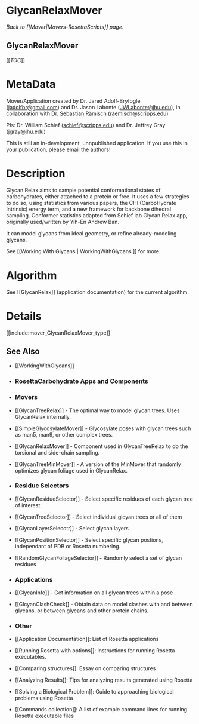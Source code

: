 # GlycanRelaxMover
*Back to [[Mover|Movers-RosettaScripts]] page.*
## GlycanRelaxMover

[[_TOC_]]

MetaData
========

Mover/Application created by Dr. Jared Adolf-Bryfogle (jadolfbr@gmail.com) and Dr. Jason Labonte (JWLabonte@jhu.edu), in collaboration with Dr. Sebastian Rämisch (raemisch@scripps.edu)

PIs: Dr. William Schief (schief@scripps.edu) and Dr. Jeffrey Gray (jgray@jhu.edu)

This is still an in-development, unnpublished application.  If you use this in your publication, please email the authors!

Description
===========

Glycan Relax aims to sample potential conformational states of carbohydrates, either attached to a protein or free.  It uses a few strategies to do so, using statistics from various papers, the CHI (CarboHydrate Intrinsic) energy term, and a new framework for backbone dihedral sampling. Conformer statistics adapted from Schief lab Glycan Relax app, originally used/written by Yih-En Andrew Ban.

It can model glycans from ideal geometry, or refine already-modeling glycans.  

See [[Working With Glycans | WorkingWithGlycans ]] for more.

<!--- BEGIN_INTERNAL -->

Algorithm
=======
See [[GlycanRelax]] (application documentation) for the current algorithm.

Details
=======

[[include:mover_GlycanRelaxMover_type]]


## See Also
- [[WorkingWithGlycans]]

- ### RosettaCarbohydrate Apps and Components
 - ### Movers
 - [[GlycanTreeRelax]] - The optimal way to model glycan trees.  Uses GlycanRelax internally.
 - [[SimpleGlycosylateMover]] - Glycosylate poses with glycan trees such as man5, man9, or other complex trees.  
 - [[GlycanRelaxMover]] - Component used in GlycanTreeRelax to do the torsional and side-chain sampling.
 - [[GlycanTreeMinMover]] - A version of the MinMover that randomly optimizes glycan foliage used in GlycanRelax.

- ### Residue Selectors
 - [[GlycanResidueSelector]] - Select specific residues of each glycan tree of interest.
 - [[GlycanTreeSelector]] - Select individual glcyan trees or all of them
 - [[GlycanLayerSelecotr]] - Select glycan layers
 - [[GlycanPositionSelector]] - Select specific glycan postions, independant of PDB or Rosetta numbering.
 - [[RandomGlycanFoliageSelector]] - Randomly select a set of glycan residues 

- ### Applications
 - [[GlycanInfo]] - Get information on all glycan trees within a pose
 - [[GlcyanClashCheck]] - Obtain data on model clashes with and between glycans, or between glycans and other protein chains.


- ### Other
 - [[Application Documentation]]: List of Rosetta applications
 - [[Running Rosetta with options]]: Instructions for running Rosetta executables.
 - [[Comparing structures]]: Essay on comparing structures
 - [[Analyzing Results]]: Tips for analyzing results generated using Rosetta
 - [[Solving a Biological Problem]]: Guide to approaching biological problems using Rosetta
 - [[Commands collection]]: A list of example command lines for running Rosetta executable files